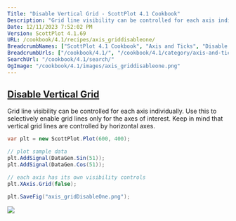 ```yaml
---
Title: "Disable Vertical Grid - ScottPlot 4.1 Cookbook"
Description: "Grid line visibility can be controlled for each axis individually. Use this to selectively enable grid lines only for the axes of interest. Keep in mind that vertical grid lines are controlled by horizontal axes."
Date: 12/11/2023 7:52:02 PM
Version: ScottPlot 4.1.69
URL: /cookbook/4.1/recipes/axis_griddisableone/
BreadcrumbNames: ["ScottPlot 4.1 Cookbook", "Axis and Ticks", "Disable Vertical Grid"]
BreadcrumbUrls: ["/cookbook/4.1/", "/cookbook/4.1/category/axis-and-ticks", "/cookbook/4.1/recipes/axis_griddisableone/"]
SearchUrl: "/cookbook/4.1/search/"
OgImage: "/cookbook/4.1/images/axis_griddisableone.png"
---
```


<h2><a href='/cookbook/4.1/recipes/axis_griddisableone/'>Disable Vertical Grid</a></h2>

Grid line visibility can be controlled for each axis individually. Use this to selectively enable grid lines only for the axes of interest. Keep in mind that vertical grid lines are controlled by horizontal axes.

```cs
var plt = new ScottPlot.Plot(600, 400);

// plot sample data
plt.AddSignal(DataGen.Sin(51));
plt.AddSignal(DataGen.Cos(51));

// each axis has its own visibility controls
plt.XAxis.Grid(false);

plt.SaveFig("axis_gridDisableOne.png");
```

<img src='../../images/axis_griddisableone.png' class='d-block mx-auto my-5' />


